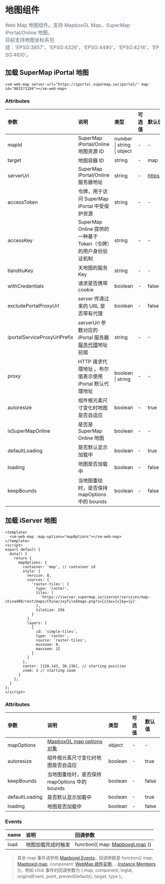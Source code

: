 # 地图组件

<p style="font-size: 16px; color: #5e6d82; line-height: 1.5em;">
Web Map 地图组件。支持 MapboxGL Map，SuperMap iPortal/Online 地图。<br>
目前支持地图坐标系包括：'EPSG:3857'，'EPSG:4326'，'EPSG:4490'，'EPSG:4214'，'EPSG:4610'。
</p>

## 加载 SuperMap iPortal 地图

<sm-iframe src="https://iclient.supermap.io/examples/component/components_webmap_vue.html"></sm-iframe>

```vue
<sm-web-map server-url="https://iportal.supermap.io/iportal/" map-id="801571284"></sm-web-map>
```

### Attributes

| 参数                         | 说明                                                                                                                                                                                     | 类型                       | 可选值 | 默认值                     |
| :--------------------------- | :--------------------------------------------------------------------------------------------------------------------------------------------------------------------------------------- | :------------------------- | :----- | :------------------------- |
| mapId                        | SuperMap iPortal/Online 地图资源 ID                                                                                                                                                      | number \| string \| object | -      | -                          |
| target                       | 地图容器 ID                                                                                                                                                                              | string                     | -      | map                        |
| serverUrl                    | SuperMap iPortal/Online 服务器地址                                                                                                                                                       | string                     | -      | https://www.supermapol.com |
| accessToken                  | 令牌，用于访问 SuperMap iPortal 中受保护资源                                                                                                                                             | string                     | -      | -                          |
| accessKey                    | SuperMap Online 提供的一种基于 Token（令牌）的用户身份验证机制                                                                                                                           | string                     | -      | -                          |
| tiandituKey                  | 天地图的服务 Key                                                                                                                                                                         | string                     | -      | -                          |
| withCredentials              | 请求是否携带 cookie                                                                                                                                                                      | boolean                    | -      | false                      |
| excludePortalProxyUrl        | server 传递过来的 URL 是否带有代理                                                                                                                                                       | boolean                    | -      | false                      |
| iportalServiceProxyUrlPrefix | serverUrl 参数对应的 iPortal 服务器[服务代理](https://iportal.supermap.io/iportal/help/html/zh/iP/iportal_management/Portal_config/serviceProxy_config/Service_Proxy_Config.htm)地址前缀 | string                     | -      | -                          |
| proxy                        | HTTP 请求代理地址 。布尔值表示使用 iPortal 默认代理地址                                                                                                                                  | boolean \| string          | -      | -                          |
| autoresize                   | 组件根元素尺寸变化时地图是否自适应                                                                                                                                                       | boolean                    | -      | true                       |
| isSuperMapOnline             | 是否是 SuperMap Online 地图                                                                                                                                                              | boolean                    | -      | -                          |
| defaultLoading               | 是否默认显示加载中                                                                                                                                                                       | boolean                    | -      | true                       |
| loading                      | 地图是否加载中                                                                                                                                                                           | boolean                    | -      | false                      |
| keepBounds                   | 当地图重绘时，是否保持 mapOptions 中的 bounds                                                                                                                                            | boolean                    | -      | false                      |

## 加载 iServer 地图

<sm-iframe src="https://iclient.supermap.io/examples/component/components_map_vue.html"></sm-iframe>

```vue
<template>
  <sm-web-map :map-options="mapOptions"></sm-web-map>
</template>
<script>
export default {
  data() {
    return {
      mapOptions: {
        container: 'map', // container id
        style: {
          version: 8,
          sources: {
            'raster-tiles': {
              type: 'raster',
              tiles: [
                'https://iserver.supermap.io/iserver/services/map-china400/rest/maps/China/zxyTileImage.png?z={z}&x={x}&y={y}'
              ],
              tileSize: 256
            }
          },
          layers: [
            {
              id: 'simple-tiles',
              type: 'raster',
              source: 'raster-tiles',
              minzoom: 0,
              maxzoom: 22
            }
          ]
        },
        center: [120.143, 30.236], // starting position
        zoom: 3 // starting zoom
      }
    };
  }
};
</script>
```

### Attributes

| 参数           | 说明                                                                       | 类型    | 可选值 | 默认值 |
| :------------- | :------------------------------------------------------------------------- | :------ | :----- | :----- |
| mapOptions     | [MapboxGL map options 对象](https://docs.mapbox.com/mapbox-gl-js/api/#map) | object  | -      | -      |
| autoresize     | 组件根元素尺寸变化时地图是否自适应                                         | boolean | -      | true   |
| keepBounds     | 当地图重绘时，是否保持 mapOptions 中的 bounds                              | boolean | -      | false  |
| defaultLoading | 是否默认显示加载中                                                         | boolean | -      | true   |
| loading        | 地图是否加载中                                                             | boolean | -      | false  |

<!-- ## 子组件

```vue
<sm-web-map
  server-url="https://iportal.supermap.io/iportal/"
  map-id="801571284"
  :layerList-control="{ show: true, position: 'top-left' }"
></sm-web-map>
```

### Attributes

| 参数             | 说明         | 类型   | 可选值 | 默认值 |
| :--------------- | :----------- | :----- | :----- | :----- |
| panControl       | 位移组件     | Object | -      | -      |
| scaleControl     | 比例尺组件   | Object | -      | -      |
| zoomControl      | 缩放组件     | Object | -      | -      |
| miniMapControl   | 鹰眼组件     | Object | -      | -      |
| layerListControl | 图层列表组件 | Object | -      | -      |
| measureControl   | 量算组件     | Object | -      | -      |
| legendControl    | 图例组件     | Object | -      | -      |

#### 子组件共用参数

::: tip
其它子组件参数请参照地图控件分类
:::

| 参数       | 说明     | 类型    | 可选值 | 默认值 |
| :--------- | :------- | :------ | :----- | :----- |
| show       | 是否显示 | boolean | -      | false  |
| position   | 显示位置 | boolean | -      | -      |
| background | 背景颜色 | string  | -      | -      |
| textColor  | 字体颜色 | string  | -      | -      | -->

### Events

| name | 说明               | 回调参数                                                                         |
| :--- | :----------------- | :------------------------------------------------------------------------------- |
| load | 地图加载完成时触发 | function({ map: [Mapboxgl.map](https://docs.mapbox.com/mapbox-gl-js/api/#map) }) |

> 其余 map 事件请参照 [Mapboxgl.Events](https://docs.mapbox.com/mapbox-gl-js/api/map/#map-events)，回调参数是 function({ map: [Mapboxgl.map](https://docs.mapbox.com/mapbox-gl-js/api/#map), component: [WebMap 组件实例](#地图组件), ...[Instance Members](https://docs.mapbox.com/mapbox-gl-js/api/events/#mapmouseevent) })，例如 click 事件的回调参数为 { map, component, lnglat, originalEvent, point, preventDefault(), target, type }。
